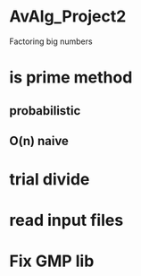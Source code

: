 # AvAlg_Project2
Factoring big numbers


# is prime method
## probabilistic
## O(n) naive


# trial divide
# read input files
# Fix GMP lib
